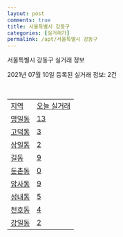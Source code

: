```yaml
---
layout: post
comments: true
title: 서울특별시 강동구
categories: [실거래가]
permalink: /apt/서울특별시 강동구
---
```


서울특별시 강동구 실거래 정보

2021년 07월 10일 등록된 실거래 정보: 2건

<script type="text/javascript">
  google.charts.load('current', {'packages':['corechart']});
  google.charts.setOnLoadCallback(drawChart);

  function drawChart() {
    var data = google.visualization.arrayToDataTable([['거래일', '매매', '전월세', '전매'], ['20-07', 340, 568, 1], ['20-08', 319, 619, 0], ['20-09', 211, 572, 0], ['20-10', 200, 804, 0], ['20-11', 336, 1218, 2], ['20-12', 347, 825, 0], ['21-01', 306, 878, 2], ['21-02', 163, 741, 0], ['21-03', 203, 1247, 1], ['21-04', 155, 855, 1], ['21-05', 316, 872, 0], ['21-06', 111, 1214, 0], ['21-07', 2, 55, 0]]);

    var options = {
      title: '최근 1년간 유형별 거래량 추이',
      legend: { position: 'bottom' }
    };

    var chart = new google.visualization.LineChart(document.getElementById('columnchart_material'));
    chart.draw(data, (options));
  }
</script>

<div id="columnchart_material" style="width: 95%; margin-left: -35px"></div>
<br>
<table class="sortable">
  <tr>
    <td><a href="#">지역</a></td>
    <td><a href="#">오늘 실거래</a></td>
  </tr>

  
  <tr class="item">
    <td><a href="서울특별시 강동구 명일동">명일동</a></td>
    <td><a href="서울특별시 강동구 명일동">13</a></td>
  </tr>
    

  <tr class="item">
    <td><a href="서울특별시 강동구 고덕동">고덕동</a></td>
    <td><a href="서울특별시 강동구 고덕동">3</a></td>
  </tr>
    

  <tr class="item">
    <td><a href="서울특별시 강동구 상일동">상일동</a></td>
    <td><a href="서울특별시 강동구 상일동">2</a></td>
  </tr>
    

  <tr class="item">
    <td><a href="서울특별시 강동구 길동">길동</a></td>
    <td><a href="서울특별시 강동구 길동">9</a></td>
  </tr>
    

  <tr class="item">
    <td><a href="서울특별시 강동구 둔촌동">둔촌동</a></td>
    <td><a href="서울특별시 강동구 둔촌동">0</a></td>
  </tr>
    

  <tr class="item">
    <td><a href="서울특별시 강동구 암사동">암사동</a></td>
    <td><a href="서울특별시 강동구 암사동">9</a></td>
  </tr>
    

  <tr class="item">
    <td><a href="서울특별시 강동구 성내동">성내동</a></td>
    <td><a href="서울특별시 강동구 성내동">5</a></td>
  </tr>
    

  <tr class="item">
    <td><a href="서울특별시 강동구 천호동">천호동</a></td>
    <td><a href="서울특별시 강동구 천호동">4</a></td>
  </tr>
    

  <tr class="item">
    <td><a href="서울특별시 강동구 강일동">강일동</a></td>
    <td><a href="서울특별시 강동구 강일동">2</a></td>
  </tr>
    


</table>


    
